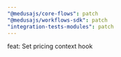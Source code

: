 ```yaml
---
"@medusajs/core-flows": patch
"@medusajs/workflows-sdk": patch
"integration-tests-modules": patch
---
```


feat: Set pricing context hook
